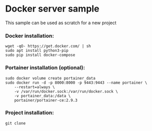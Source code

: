 # Docker server sample
This sample can be used as scratch for a new project  
  
### Docker installation:
```
wget -qO- https://get.docker.com/ | sh
sudo apt install python3-pip
sudo pip install docker-compose
```
### Portainer installation (optional):
```
sudo docker volume create portainer_data
sudo docker run -d -p 8000:8000 -p 9443:9443 --name portainer \
    --restart=always \
    -v /var/run/docker.sock:/var/run/docker.sock \
    -v portainer_data:/data \
    portainer/portainer-ce:2.9.3
```
### Project installation:
```
git clone
```